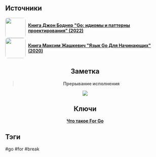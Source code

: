 <h2 align="left">Источники</h2>
<div style="text-align: left">
	<ul style="padding: 0; list-style-type: none; display: flex; flex-direction: column; align-items: left;">
		<li style="display: flex; align-items: center">
			<img
			style="border-radius: 8px; margin-right: 8px; width: 64px; height: 64px; object-fit: cover"
			src="https://sun9-12.userapi.com/impg/AvCGOlah4o7UhSXgysq7X4NJIi72XXjksOos3Q/45XBVuWEKXE.jpg?size=467x660&quality=95&sign=8518ce7b583fb840ea3d1887485f955c&type=album" />
			<strong><a href="https://vk.com/wall-200520393_325">Книга Джон Боднер "Go: идиомы и паттерны проектирования" (2022)</a></strong>
	    </li>
		<li style="display: flex; align-items: center">
			<img
			style="border-radius: 8px; margin-right: 8px; width: 64px; height: 64px; object-fit: cover"
			src="https://sun9-11.userapi.com/impg/Rbi7bq4zpiRLoRxDX6jjlgxa1P2jvRVvK4LctA/RhguMLjyBoQ.jpg?size=1944x2160&quality=96&sign=2ff1b91737d9eeba989b95e5662e7e6d&type=album" />
			<strong><a href="https://vk.com/wall-167789771_1227">Книга Максим Жашкевич "Язык Go Для Начинающих" (2020)</a></strong>
	    </li>
	</ul>
</div>
<h2 align="center">Заметка</h2>
<blockquote align="center">
	<strong>Прерывание исполнения</strong>
</blockquote>
<center>
	<img src="https://psv4.userapi.com/c909628/u542439242/docs/d1/5b693920ea9f/Go-Break.png?extra=9aPB4Y5Jy0jXxVflPTOLHCM8C3_b8Blv4wOJwenjEnGvFYhtZn5aykNF8zs9aWC8eXY3Wo0H9QeVc4ZWqGDq6xUE4fpjp826efMra0LMDh5zBo5bzEAlfr_YlVpAD-VQiNqluX1JenIvRWdZluPGdEhqxn4" />
</center>
<h2 align="center">Ключи</h2>
<div style="display: flex; align-items: flex-start;">
  <ul style="list-style-type: none; margin: 0; padding: 0; text-align: center; flex-grow: 1;">
    <li><strong><a href="obsidian://open?file=Go/Loops/Что такое For Go">Что такое For Go</a></strong></li>
  </ul>
</div>
<h2 align="left">Тэги</h2>
#go #for #break